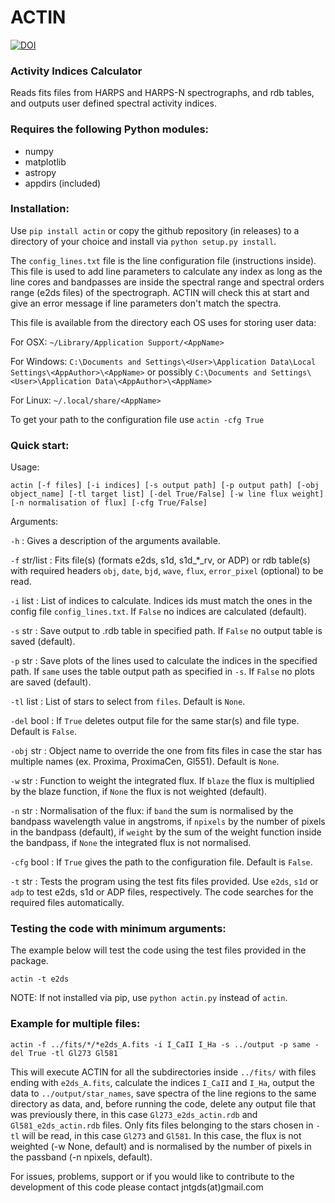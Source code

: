 # ACTIN

[![DOI](https://zenodo.org/badge/DOI/10.5281/zenodo.1478610.svg)](https://doi.org/10.5281/zenodo.1478610)

### Activity Indices Calculator

Reads fits files from HARPS and HARPS-N spectrographs, and rdb tables, and outputs user defined spectral activity indices.


### Requires the following Python modules:
- numpy
- matplotlib
- astropy
- appdirs (included)


### Installation:

Use `pip install actin` or copy the github repository (in releases) to a directory of your choice and install via `python setup.py install`.

The `config_lines.txt` file is the line configuration file (instructions inside). This file is used to add line parameters to calculate any index as long as the line cores and bandpasses are inside the spectral range and spectral orders range (e2ds files) of the spectrograph. ACTIN will check this at start and give an error message if line parameters don't match the spectra.

This file is available from the directory each OS uses for storing user data:

For OSX: `~/Library/Application Support/<AppName>`

For Windows: `C:\Documents and Settings\<User>\Application Data\Local Settings\<AppAuthor>\<AppName>` or possibly `C:\Documents and Settings\<User>\Application Data\<AppAuthor>\<AppName>`

For Linux: `~/.local/share/<AppName>`

To get your path to the configuration file use `actin -cfg True`


### Quick start:

Usage:

`actin [-f files] [-i indices] [-s output path] [-p output path] [-obj object_name] [-tl target list] [-del True/False] [-w line flux weight] [-n normalisation of flux] [-cfg True/False]`


Arguments:

`-h` : Gives a description of the arguments available.

`-f` str/list : Fits file(s) (formats e2ds, s1d, s1d_*_rv, or ADP) or rdb table(s) with required headers `obj`, `date`, `bjd`, `wave`, `flux`, `error_pixel` (optional) to be read.

`-i` list : List of indices to calculate. Indices ids must match the ones in the config file `config_lines.txt`. If `False` no indices are calculated (default).

`-s` str : Save output to .rdb table in specified path. If `False` no output table is saved (default).

`-p` str : Save plots of the lines used to calculate the indices in the specified path. If `same` uses the table output path as specified in `-s`. If `False` no plots are saved (default).

`-tl` list : List of stars to select from `files`. Default is `None`.

`-del` bool : If `True` deletes output file for the same star(s) and file type. Default is `False`.

`-obj` str : Object name to override the one from fits files in case the star has multiple names (ex. Proxima, ProximaCen, Gl551). Default is `None`.

`-w` str : Function to weight the integrated flux. If `blaze` the flux is multiplied by the blaze function, if `None` the flux is not weighted (default).

`-n` str : Normalisation of the flux: if `band` the sum is normalised by the bandpass wavelength value in angstroms, if `npixels` by the number of pixels in the bandpass (default), if `weight` by the sum of the weight function inside the bandpass, if `None` the integrated flux is not normalised.

`-cfg` bool : If `True` gives the path to the configuration file. Default is `False`.

`-t` str : Tests the program using the test fits files provided. Use `e2ds`, `s1d` or `adp` to test e2ds, s1d or ADP files, respectively. The code searches for the required files automatically.

### Testing the code with minimum arguments:

The example below will test the code using the test files provided in the package.

`actin -t e2ds`

NOTE: If not installed via pip, use `python actin.py` instead of `actin`.

### Example for multiple files:

`actin -f ../fits/*/*e2ds_A.fits -i I_CaII I_Ha -s ../output -p same -del True -tl Gl273 Gl581`

This will execute ACTIN for all the subdirectories inside `../fits/` with files ending with `e2ds_A.fits`, calculate the indices `I_CaII` and `I_Ha`, output the data to `../output/star_names`, save spectra of the line regions to the same directory as data, and, before running the code, delete any output file that was previously there, in this case `Gl273_e2ds_actin.rdb` and `Gl581_e2ds_actin.rdb` files. Only fits files belonging to the stars chosen in `-tl` will be read, in this case `Gl273` and `Gl581`. In this case, the flux is not weighted (-w None, default) and is normalised by the number of pixels in the passband (-n npixels, default).

For issues, problems, support or if you would like to contribute to the development of this code please contact jntgds(at)gmail.com
